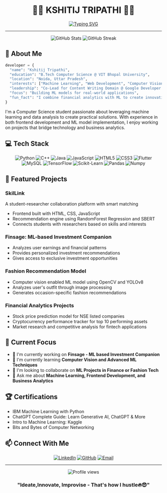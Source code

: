 # <div align="center">👨‍💻 KSHITIJ TRIPATHI 👨‍💻</div>

<div align="center">
  
[![Typing SVG](https://readme-typing-svg.herokuapp.com?font=JetBrains+Mono&color=3A9CDF&size=30&center=true&vCenter=true&width=600&lines=Machine+Learning+Enthusiast;Frontend+Developer;Computer+Science+Student;Google+Developer+Groups+Co-Lead;Always+Learning;Market+Research)](https://git.io/typing-svg)

</div>

---

<div align="center">
  <img src="https://github-readme-stats.vercel.app/api?username=KTPhantom&show_icons=true&theme=radical&hide_border=true&bg_color=0D1117" alt="GitHub Stats" />
  <img src="https://github-readme-streak-stats.herokuapp.com/?user=KTPhantom&theme=radical&hide_border=true&background=0D1117" alt="GitHub Streak" />
</div>

## 🚀 About Me

```python
developer = {
  "name": "Kshitij Tripathi",
  "education": "B.Tech Computer Science @ VIT Bhopal University",
  "location": "Noida, Uttar Pradesh",
  "interests": ["Machine Learning", "Web Development", "Computer Vision", "Financial Analytics"],
  "leadership": "Co-Lead for Content Writing Domain @ Google Developer Groups",
  "focus": "Building ML models for real-world applications",
  "fun_fact": "I combine financial analytics with ML to create innovative investment solutions"
}
```

I'm a Computer Science student passionate about leveraging machine learning and data analysis to create practical solutions. With experience in both frontend development and ML model implementation, I enjoy working on projects that bridge technology and business analytics.

## 💻 Tech Stack

<div align="center">
  
![Python](https://img.shields.io/badge/-Python-3776AB?style=for-the-badge&logo=python&logoColor=white)
![C++](https://img.shields.io/badge/-C++-00599C?style=for-the-badge&logo=c%2B%2B&logoColor=white)
![Java](https://img.shields.io/badge/-Java-ED8B00?style=for-the-badge&logo=openjdk&logoColor=white)
![JavaScript](https://img.shields.io/badge/-JavaScript-F7DF1E?style=for-the-badge&logo=javascript&logoColor=black)
![HTML5](https://img.shields.io/badge/-HTML5-E34F26?style=for-the-badge&logo=html5&logoColor=white)
![CSS3](https://img.shields.io/badge/-CSS3-1572B6?style=for-the-badge&logo=css3&logoColor=white)
![Flutter](https://img.shields.io/badge/-Flutter-02569B?style=for-the-badge&logo=flutter&logoColor=white)
![MySQL](https://img.shields.io/badge/-MySQL-4479A1?style=for-the-badge&logo=mysql&logoColor=white)
![TensorFlow](https://img.shields.io/badge/-TensorFlow-FF6F00?style=for-the-badge&logo=tensorflow&logoColor=white)
![Scikit-Learn](https://img.shields.io/badge/-ScikitLearn-F7931E?style=for-the-badge&logo=scikit-learn&logoColor=white)
![Pandas](https://img.shields.io/badge/-Pandas-150458?style=for-the-badge&logo=pandas&logoColor=white)
![Numpy](https://img.shields.io/badge/-Numpy-013243?style=for-the-badge&logo=numpy&logoColor=white)

</div>

## 🌟 Featured Projects

### SkilLink
A student-researcher collaboration platform with smart matching
- Frontend built with HTML, CSS, JavaScript
- Recommendation engine using RandomForest Regression and SBERT
- Connects students with researchers based on skills and interests

### Finsage: ML-based Investment Companion
- Analyzes user earnings and financial patterns
- Provides personalized investment recommendations
- Gives access to exclusive investment opportunities

### Fashion Recommendation Model
- Computer vision enabled ML model using OpenCV and YOLOv8
- Analyzes user's outfit through image processing
- Generates occasion-specific fashion recommendations

### Financial Analytics Projects
- Stock price prediction model for NSE listed companies
- Cryptocurrency performance tracker for top 10 performing assets
- Market research and competitive analysis for fintech applications

## 🔮 Current Focus

- 🔭 I'm currently working on **Finsage - ML based Investment Companion**
- 🌱 I'm currently learning **Computer Vision and Advanced ML Techniques**
- 👯 I'm looking to collaborate on **ML Projects in Finance or Fashion Tech**
- 💬 Ask me about **Machine Learning, Frontend Development, and Business Analytics**

## 🏆 Certifications

- IBM Machine Learning with Python
- ChatGPT Complete Guide: Learn Generative AI, ChatGPT & More
- Intro to Machine Learning: Kaggle
- Bits and Bytes of Computer Networking

## 📫 Connect With Me

<div align="center">
  
[![LinkedIn](https://img.shields.io/badge/LinkedIn-0077B5?style=for-the-badge&logo=linkedin&logoColor=white)](http://www.linkedin.com/in/kshitij-tripathi-163415275)
[![GitHub](https://img.shields.io/badge/GitHub-100000?style=for-the-badge&logo=github&logoColor=white)](https://github.com/KTPhantom)
[![Email](https://img.shields.io/badge/Email-D14836?style=for-the-badge&logo=gmail&logoColor=white)](mailto:54kshitij.tripathi@gmail.com)

</div>

---

<div align="center">
  <img src="https://komarev.com/ghpvc/?username=ktripathi2023&style=flat-square&color=3A9CDF" alt="Profile views" />
  
  ### "Ideate,Innovate, Improvise - That's how I hustle🔥😎"
</div>
